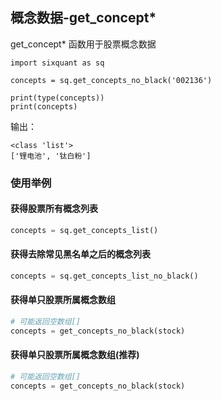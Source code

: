 ## 概念数据-get_concept*

get_concept* 函数用于股票概念数据

```
import sixquant as sq

concepts = sq.get_concepts_no_black('002136')

print(type(concepts))
print(concepts)
```

输出：

    <class 'list'>
    ['锂电池', '钛白粉']
### 使用举例

#### 获得股票所有概念列表

```python
concepts = sq.get_concepts_list()
```

#### 获得去除常见黑名单之后的概念列表

```python
concepts = sq.get_concepts_list_no_black()
```

#### 获得单只股票所属概念数组

```python
# 可能返回空数组[]
concepts = get_concepts_no_black(stock)
```

#### 获得单只股票所属概念数组(推荐)

```python
# 可能返回空数组[]
concepts = get_concepts_no_black(stock)
```

